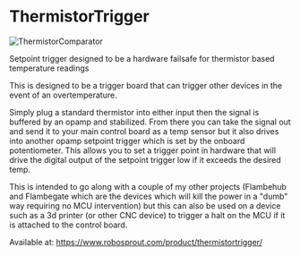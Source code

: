 # ThermistorTrigger

![ThermistorComparator](https://github.com/Ccecil/ThermistorTrigger/assets/1588588/a894a90b-7d9a-43b2-aed4-66b97815dc1e)

Setpoint trigger designed to be a hardware failsafe for thermistor based temperature readings

This is designed to be a trigger board that can trigger other devices in the event of an overtemperature.  

Simply plug a standard thermistor into either input then the signal is buffered by an opamp and stabilized.  From there you can take the signal out and send it to your main control board as a temp sensor but it also drives into another opamp setpoint trigger which is set by the onboard potentiometer.  This allows you to set a trigger point in hardware that will drive the digital output of the setpoint trigger low if it exceeds the desired temp.

This is intended to go along with a couple of my other projects (Flambehub and Flambegate which are the devices which will kill the power in a "dumb" way requiring no MCU intervention) but this can also be used on a device such as a 3d printer (or other CNC device) to trigger a halt on the MCU if it is attached to the control board.

Available at: https://www.robosprout.com/product/thermistortrigger/
